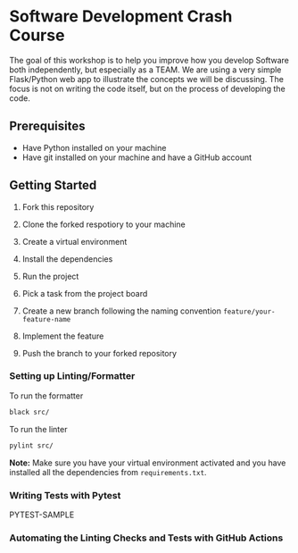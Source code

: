 # Software Development Crash Course

The goal of this workshop is to help you improve how you develop Software both independently, but especially as a TEAM. We are using a very simple Flask/Python web app to illustrate the concepts we will be discussing. The focus is not on writing the code itself, but on the process of developing the code.

## Prerequisites

- Have Python installed on your machine
- Have git installed on your machine and have a GitHub account

## Getting Started

1. Fork this repository
2. Clone the forked respotiory to your machine
3. Create a virtual environment
4. Install the dependencies
5. Run the project

6. Pick a task from the project board
7. Create a new branch following the naming convention `feature/your-feature-name`
8. Implement the feature
9. Push the branch to your forked repository

### Setting up Linting/Formatter

To run the formatter
```bash
black src/
```

To run the linter
```bash
pylint src/
```

**Note:** Make sure you have your virtual environment activated and you have installed all the dependencies from `requirements.txt`.

### Writing Tests with Pytest

PYTEST-SAMPLE

### Automating the Linting Checks and Tests with GitHub Actions
